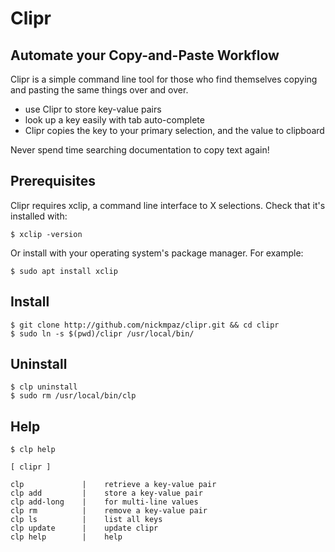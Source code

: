 # Clipr

## Automate your Copy-and-Paste Workflow

Clipr is a simple command line tool for those who find themselves copying and 
pasting the same things over and over.

- use Clipr to store key-value pairs
- look up a key easily with tab auto-complete
- Clipr copies the key to your primary selection, and the value to clipboard

Never spend time searching documentation to copy text again!

## Prerequisites

Clipr requires xclip, a command line interface to X selections. Check that 
it's installed with:
    
    $ xclip -version

Or install with your operating system's package manager. For example:

    $ sudo apt install xclip

## Install

    $ git clone http://github.com/nickmpaz/clipr.git && cd clipr
    $ sudo ln -s $(pwd)/clipr /usr/local/bin/

## Uninstall 

    $ clp uninstall
    $ sudo rm /usr/local/bin/clp
    

## Help

    $ clp help
    
    [ clipr ] 

    clp             |    retrieve a key-value pair
    clp add         |    store a key-value pair
    clp add-long    |    for multi-line values
    clp rm          |    remove a key-value pair
    clp ls          |    list all keys
    clp update      |    update clipr
    clp help        |    help 



